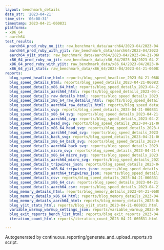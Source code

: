 ```yaml
---
layout: benchmark_details
date_str: '2023-04-21'
time_str: '06:08:31'
timestamp: 2023-04-21-060831
platforms:
- x86_64
- aarch64
test_results:
  aarch64_prod_ruby_no_jit: raw_benchmark_data/aarch64/2023-04/2023-04-21-060831_basic_benchmark_aarch64_prod_ruby_no_jit.json
  aarch64_prod_ruby_with_yjit: raw_benchmark_data/aarch64/2023-04/2023-04-21-060831_basic_benchmark_aarch64_prod_ruby_with_yjit.json
  aarch64_yjit_stats: raw_benchmark_data/aarch64/2023-04/2023-04-21-060831_basic_benchmark_aarch64_yjit_stats.json
  x86_64_prod_ruby_no_jit: raw_benchmark_data/x86_64/2023-04/2023-04-21-060831_basic_benchmark_x86_64_prod_ruby_no_jit.json
  x86_64_prod_ruby_with_yjit: raw_benchmark_data/x86_64/2023-04/2023-04-21-060831_basic_benchmark_x86_64_prod_ruby_with_yjit.json
  x86_64_yjit_stats: raw_benchmark_data/x86_64/2023-04/2023-04-21-060831_basic_benchmark_x86_64_yjit_stats.json
reports:
  blog_speed_headline_html: reports/blog_speed_headline_2023-04-21-060831.html
  blog_speed_details_html: reports/blog_speed_details_2023-04-21-060831.html
  blog_speed_details_x86_64_html: reports/blog_speed_details_2023-04-21-060831.x86_64.html
  blog_speed_details_aarch64_html: reports/blog_speed_details_2023-04-21-060831.aarch64.html
  blog_speed_details_raw_details_html: reports/blog_speed_details_2023-04-21-060831.raw_details.html
  blog_speed_details_x86_64_raw_details_html: reports/blog_speed_details_2023-04-21-060831.x86_64.raw_details.html
  blog_speed_details_aarch64_raw_details_html: reports/blog_speed_details_2023-04-21-060831.aarch64.raw_details.html
  blog_speed_details_svg: reports/blog_speed_details_2023-04-21-060831.svg
  blog_speed_details_x86_64_svg: reports/blog_speed_details_2023-04-21-060831.x86_64.svg
  blog_speed_details_aarch64_svg: reports/blog_speed_details_2023-04-21-060831.aarch64.svg
  blog_speed_details_head_svg: reports/blog_speed_details_2023-04-21-060831.head.svg
  blog_speed_details_x86_64_head_svg: reports/blog_speed_details_2023-04-21-060831.x86_64.head.svg
  blog_speed_details_aarch64_head_svg: reports/blog_speed_details_2023-04-21-060831.aarch64.head.svg
  blog_speed_details_back_svg: reports/blog_speed_details_2023-04-21-060831.back.svg
  blog_speed_details_x86_64_back_svg: reports/blog_speed_details_2023-04-21-060831.x86_64.back.svg
  blog_speed_details_aarch64_back_svg: reports/blog_speed_details_2023-04-21-060831.aarch64.back.svg
  blog_speed_details_micro_svg: reports/blog_speed_details_2023-04-21-060831.micro.svg
  blog_speed_details_x86_64_micro_svg: reports/blog_speed_details_2023-04-21-060831.x86_64.micro.svg
  blog_speed_details_aarch64_micro_svg: reports/blog_speed_details_2023-04-21-060831.aarch64.micro.svg
  blog_speed_details_tripwires_json: reports/blog_speed_details_2023-04-21-060831.tripwires.json
  blog_speed_details_x86_64_tripwires_json: reports/blog_speed_details_2023-04-21-060831.x86_64.tripwires.json
  blog_speed_details_aarch64_tripwires_json: reports/blog_speed_details_2023-04-21-060831.aarch64.tripwires.json
  blog_speed_details_csv: reports/blog_speed_details_2023-04-21-060831.csv
  blog_speed_details_x86_64_csv: reports/blog_speed_details_2023-04-21-060831.x86_64.csv
  blog_speed_details_aarch64_csv: reports/blog_speed_details_2023-04-21-060831.aarch64.csv
  blog_memory_details_html: reports/blog_memory_details_2023-04-21-060831.html
  blog_memory_details_x86_64_html: reports/blog_memory_details_2023-04-21-060831.x86_64.html
  blog_memory_details_aarch64_html: reports/blog_memory_details_2023-04-21-060831.aarch64.html
  blog_yjit_stats_html: reports/blog_yjit_stats_2023-04-21-060831.html
  variable_warmup_warmup_settings_json: reports/variable_warmup_2023-04-21-060831.warmup_settings.json
  blog_exit_reports_bench_list_html: reports/blog_exit_reports_2023-04-21-060831.bench_list.html
  iteration_count_html: reports/iteration_count_2023-04-21-060831.html

---
```

Autogenerated by continuous_reporting/generate_and_upload_reports.rb script.
